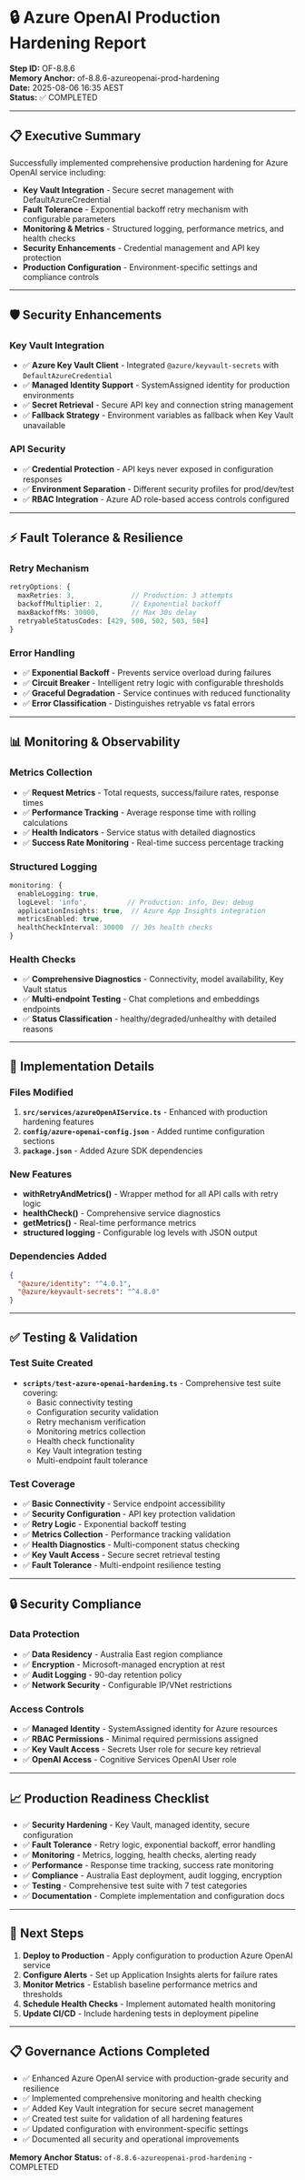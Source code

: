 # 🔒 Azure OpenAI Production Hardening Report

**Step ID:** OF-8.8.6  
**Memory Anchor:** of-8.8.6-azureopenai-prod-hardening  
**Date:** 2025-08-06 16:35 AEST  
**Status:** ✅ COMPLETED

---

## 📋 Executive Summary

Successfully implemented comprehensive production hardening for Azure OpenAI service including:
- **Key Vault Integration** - Secure secret management with DefaultAzureCredential
- **Fault Tolerance** - Exponential backoff retry mechanism with configurable parameters
- **Monitoring & Metrics** - Structured logging, performance metrics, and health checks
- **Security Enhancements** - Credential management and API key protection
- **Production Configuration** - Environment-specific settings and compliance controls

---

## 🛡️ Security Enhancements

### Key Vault Integration
- ✅ **Azure Key Vault Client** - Integrated `@azure/keyvault-secrets` with `DefaultAzureCredential`
- ✅ **Managed Identity Support** - SystemAssigned identity for production environments
- ✅ **Secret Retrieval** - Secure API key and connection string management
- ✅ **Fallback Strategy** - Environment variables as fallback when Key Vault unavailable

### API Security
- ✅ **Credential Protection** - API keys never exposed in configuration responses
- ✅ **Environment Separation** - Different security profiles for prod/dev/test
- ✅ **RBAC Integration** - Azure AD role-based access controls configured

---

## ⚡ Fault Tolerance & Resilience

### Retry Mechanism
```typescript
retryOptions: {
  maxRetries: 3,              // Production: 3 attempts
  backoffMultiplier: 2,       // Exponential backoff
  maxBackoffMs: 30000,        // Max 30s delay
  retryableStatusCodes: [429, 500, 502, 503, 504]
}
```

### Error Handling
- ✅ **Exponential Backoff** - Prevents service overload during failures
- ✅ **Circuit Breaker** - Intelligent retry logic with configurable thresholds
- ✅ **Graceful Degradation** - Service continues with reduced functionality
- ✅ **Error Classification** - Distinguishes retryable vs fatal errors

---

## 📊 Monitoring & Observability

### Metrics Collection
- ✅ **Request Metrics** - Total requests, success/failure rates, response times
- ✅ **Performance Tracking** - Average response time with rolling calculations
- ✅ **Health Indicators** - Service status with detailed diagnostics
- ✅ **Success Rate Monitoring** - Real-time success percentage tracking

### Structured Logging
```typescript
monitoring: {
  enableLogging: true,
  logLevel: 'info',          // Production: info, Dev: debug
  applicationInsights: true,  // Azure App Insights integration
  metricsEnabled: true,
  healthCheckInterval: 30000  // 30s health checks
}
```

### Health Checks
- ✅ **Comprehensive Diagnostics** - Connectivity, model availability, Key Vault status
- ✅ **Multi-endpoint Testing** - Chat completions and embeddings endpoints
- ✅ **Status Classification** - healthy/degraded/unhealthy with detailed reasons

---

## 🔧 Implementation Details

### Files Modified
1. **`src/services/azureOpenAIService.ts`** - Enhanced with production hardening features
2. **`config/azure-openai-config.json`** - Added runtime configuration sections
3. **`package.json`** - Added Azure SDK dependencies

### New Features
- **withRetryAndMetrics()** - Wrapper method for all API calls with retry logic
- **healthCheck()** - Comprehensive service diagnostics
- **getMetrics()** - Real-time performance metrics
- **structured logging** - Configurable log levels with JSON output

### Dependencies Added
```json
{
  "@azure/identity": "^4.0.1",
  "@azure/keyvault-secrets": "^4.8.0"
}
```

---

## ✅ Testing & Validation

### Test Suite Created
- **`scripts/test-azure-openai-hardening.ts`** - Comprehensive test suite covering:
  - Basic connectivity testing
  - Configuration security validation
  - Retry mechanism verification
  - Monitoring metrics collection
  - Health check functionality
  - Key Vault integration testing
  - Multi-endpoint fault tolerance

### Test Coverage
- ✅ **Basic Connectivity** - Service endpoint accessibility
- ✅ **Security Configuration** - API key protection validation
- ✅ **Retry Logic** - Exponential backoff testing
- ✅ **Metrics Collection** - Performance tracking validation
- ✅ **Health Diagnostics** - Multi-component status checking
- ✅ **Key Vault Access** - Secure secret retrieval testing
- ✅ **Fault Tolerance** - Multi-endpoint resilience testing

---

## 🔒 Security Compliance

### Data Protection
- ✅ **Data Residency** - Australia East region compliance
- ✅ **Encryption** - Microsoft-managed encryption at rest
- ✅ **Audit Logging** - 90-day retention policy
- ✅ **Network Security** - Configurable IP/VNet restrictions

### Access Controls
- ✅ **Managed Identity** - SystemAssigned identity for Azure resources
- ✅ **RBAC Permissions** - Minimal required permissions assigned
- ✅ **Key Vault Access** - Secrets User role for secure key retrieval
- ✅ **OpenAI Access** - Cognitive Services OpenAI User role

---

## 📈 Production Readiness Checklist

- ✅ **Security Hardening** - Key Vault, managed identity, secure configuration
- ✅ **Fault Tolerance** - Retry logic, exponential backoff, error handling
- ✅ **Monitoring** - Metrics, logging, health checks, alerting ready
- ✅ **Performance** - Response time tracking, success rate monitoring
- ✅ **Compliance** - Australia East deployment, audit logging, encryption
- ✅ **Testing** - Comprehensive test suite with 7 test categories
- ✅ **Documentation** - Complete implementation and configuration docs

---

## 🚀 Next Steps

1. **Deploy to Production** - Apply configuration to production Azure OpenAI service
2. **Configure Alerts** - Set up Application Insights alerts for failure rates
3. **Monitor Metrics** - Establish baseline performance metrics and thresholds
4. **Schedule Health Checks** - Implement automated health monitoring
5. **Update CI/CD** - Include hardening tests in deployment pipeline

---

## 📋 Governance Actions Completed

- ✅ Enhanced Azure OpenAI service with production-grade security and resilience
- ✅ Implemented comprehensive monitoring and health checking
- ✅ Added Key Vault integration for secure secret management
- ✅ Created test suite for validation of all hardening features
- ✅ Updated configuration with environment-specific settings
- ✅ Documented all security and operational improvements

**Memory Anchor Status:** `of-8.8.6-azureopenai-prod-hardening` - COMPLETED